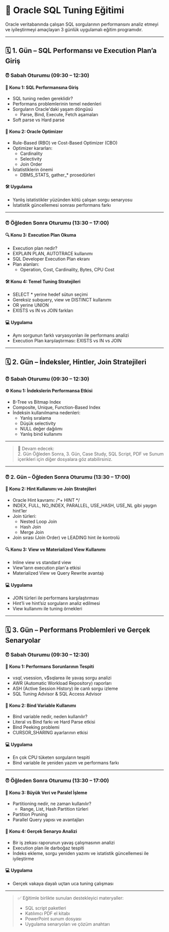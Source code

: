 # 📘 Oracle SQL Tuning Eğitimi

Oracle veritabanında çalışan SQL sorgularının performansını analiz etmeyi ve iyileştirmeyi amaçlayan 3 günlük uygulamalı eğitim programıdır.

---

## 🗓️ 1. Gün – SQL Performansı ve Execution Plan’a Giriş

### ⏰ Sabah Oturumu (09:30 – 12:30)

#### 🧩 Konu 1: SQL Performansına Giriş
- SQL tuning neden gereklidir?
- Performans problemlerinin temel nedenleri
- Sorguların Oracle'daki yaşam döngüsü
  - Parse, Bind, Execute, Fetch aşamaları
- Soft parse vs Hard parse

#### 🧠 Konu 2: Oracle Optimizer
- Rule-Based (RBO) ve Cost-Based Optimizer (CBO)
- Optimizer kararları: 
  - Cardinality
  - Selectivity
  - Join Order
- İstatistiklerin önemi
  - DBMS_STATS, gather_* prosedürleri

#### 🛠️ Uygulama
- Yanlış istatistikler yüzünden kötü çalışan sorgu senaryosu
- İstatistik güncellemesi sonrası performans farkı

---

### ⏰ Öğleden Sonra Oturumu (13:30 – 17:00)

#### 🔍 Konu 3: Execution Plan Okuma
- Execution plan nedir?
- EXPLAIN PLAN, AUTOTRACE kullanımı
- SQL Developer Execution Plan ekranı
- Plan alanları: 
  - Operation, Cost, Cardinality, Bytes, CPU Cost

#### 🛠️ Konu 4: Temel Tuning Stratejileri
- SELECT * yerine hedef sütun seçimi
- Gereksiz subquery, view ve DISTINCT kullanımı
- OR yerine UNION
- EXISTS vs IN vs JOIN farkları

#### 💻 Uygulama
- Aynı sorgunun farklı varyasyonları ile performans analizi
- Execution Plan karşılaştırması: EXISTS vs IN vs JOIN

---

## 🗓️ 2. Gün – İndeksler, Hintler, Join Stratejileri

### ⏰ Sabah Oturumu (09:30 – 12:30)

#### ⚙️ Konu 1: İndekslerin Performansa Etkisi
- B-Tree vs Bitmap Index
- Composite, Unique, Function-Based Index
- İndeksin kullanılmama nedenleri:
  - Yanlış sıralama
  - Düşük selectivity
  - NULL değer dağılımı
  - Yanlış bind kullanımı

---

> 📌 Devam edecek:  
> 2. Gün Öğleden Sonra, 3. Gün, Case Study, SQL Script, PDF ve Sunum içerikleri için diğer dosyalara göz atabilirsiniz.


---

### ⏰ 2. Gün – Öğleden Sonra Oturumu (13:30 – 17:00)

#### 🔄 Konu 2: Hint Kullanımı ve Join Stratejileri
- Oracle Hint kavramı: /*+ HINT */
- INDEX, FULL, NO_INDEX, PARALLEL, USE_HASH, USE_NL gibi yaygın hint’ler
- Join türleri:
  - Nested Loop Join
  - Hash Join
  - Merge Join
- Join sırası (Join Order) ve LEADING hint ile kontrolü

#### 🔍 Konu 3: View ve Materialized View Kullanımı
- Inline view vs standard view
- View'ların execution plan'a etkisi
- Materialized View ve Query Rewrite avantajı

#### 💻 Uygulama
- JOIN türleri ile performans karşılaştırması
- Hint’li ve hint’siz sorguların analiz edilmesi
- View kullanımı ile tuning örnekleri

---

## 🗓️ 3. Gün – Performans Problemleri ve Gerçek Senaryolar

### ⏰ Sabah Oturumu (09:30 – 12:30)

#### 🧪 Konu 1: Performans Sorunlarının Tespiti
- v$sql, v$session, v$sqlarea ile yavaş sorgu analizi
- AWR (Automatic Workload Repository) raporları
- ASH (Active Session History) ile canlı sorgu izleme
- SQL Tuning Advisor & SQL Access Advisor

#### 🔐 Konu 2: Bind Variable Kullanımı
- Bind variable nedir, neden kullanılır?
- Literal vs Bind farkı ve Hard Parse etkisi
- Bind Peeking problemi
- CURSOR_SHARING ayarlarının etkisi

#### 💻 Uygulama
- En çok CPU tüketen sorguların tespiti
- Bind variable ile yeniden yazım ve performans farkı

---

### ⏰ Öğleden Sonra Oturumu (13:30 – 17:00)

#### 🧱 Konu 3: Büyük Veri ve Paralel İşleme
- Partitioning nedir, ne zaman kullanılır?
  - Range, List, Hash Partition türleri
- Partition Pruning
- Parallel Query yapısı ve avantajları

#### 🎯 Konu 4: Gerçek Senaryo Analizi
- Bir iş zekası raporunun yavaş çalışmasının analizi
- Execution plan ile darboğaz tespiti
- İndeks ekleme, sorgu yeniden yazımı ve istatistik güncellemesi ile iyileştirme

#### 💻 Uygulama
- Gerçek vakaya dayalı uçtan uca tuning çalışması

---

> ✅ Eğitimle birlikte sunulan destekleyici materyaller:
> - SQL script paketleri
> - Katılımcı PDF el kitabı
> - PowerPoint sunum dosyası
> - Uygulama senaryoları ve çözüm anahtarı


